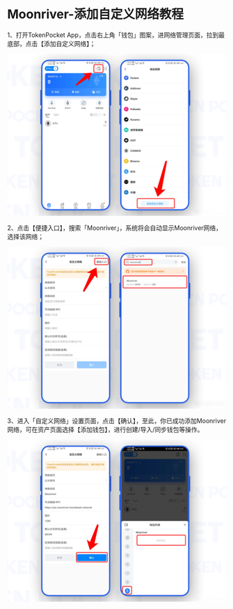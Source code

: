 # Moonriver-添加自定义网络教程

1、打开TokenPocket App，点击右上角「钱包」图案，进网络管理页面，拉到最底部，点击【添加自定义网络】；

![](<../../.gitbook/assets/1 (38) (1).png>)

2、点击【便捷入口】，搜索「Moonriver」，系统将会自动显示Moonriver网络，选择该网络；

![](<../../.gitbook/assets/2 (21) (1).png>)

3、进入「自定义网络」设置页面，点击【确认】，至此，你已成功添加Moonriver网络，可在资产页面选择【添加钱包】，进行创建/导入/同步钱包等操作。

![](<../../.gitbook/assets/3 (19).png>)
